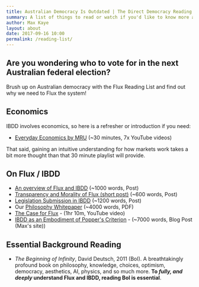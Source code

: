 ```yaml
---
title: Australian Democracy Is Outdated | The Direct Democracy Reading List
summary: A list of things to read or watch if you'd like to know more about Flux and IBDD
author: Max Kaye
layout: about
date: 2017-09-16 10:00
permalink: /reading-list/
---
```


## Are you wondering who to vote for in the next Australian federal election? 

Brush up on Australian democracy with the Flux Reading List and find out why we need to Flux the system!

## Economics

IBDD involves economics, so here is a refresher or introduction if you need:

* [Everyday Economics by MRU](https://www.youtube.com/watch?v=t9FSnvtcEbg&list=PL24Y3okv-Y98kCV9cSeS9-E4rjj_GwYhn) (~30 minutes, 7x YouTube videos)

That said, gaining an intuitive understanding for how markets work takes a bit more thought than that 30 minute playlist will provide.

## On Flux / IBDD

* [An overview of Flux and IBDD](/ibdd/overview) (~1000 words, Post)
* [Transparency and Morality of Flux (short post)](/transparency) (~600 words, Post)
* [Legislation Submission in IBDD](/ibdd/legislation-submission) (~1200 words, Post)
* Our [Philosophy Whitepaper](/pdf/Redefining%20Democracy%20-%20Kaye%20&%20Spataro%201.0.2.pdf) (~4000 words, PDF)
* [The Case for Flux](https://www.youtube.com/watch?v=Zq25UXc_ONg) - (1hr 10m, YouTube video)
* [IBDD as an Embodiment of Popper's Criterion](http://xk.io/2017/05/27/ibdd-and-poppers-criterion/) - (~7000 words, Blog Post (Max's site))

## Essential Background Reading

* _The Beginning of Infinity_, David Deutsch, 2011 (BoI). A breathtakingly profound book on philosophy, knowledge, choices, optimism, democracy, aesthetics, AI, physics, and so much more. **To *fully, and deeply* understand Flux and IBDD, reading BoI is essential**.

